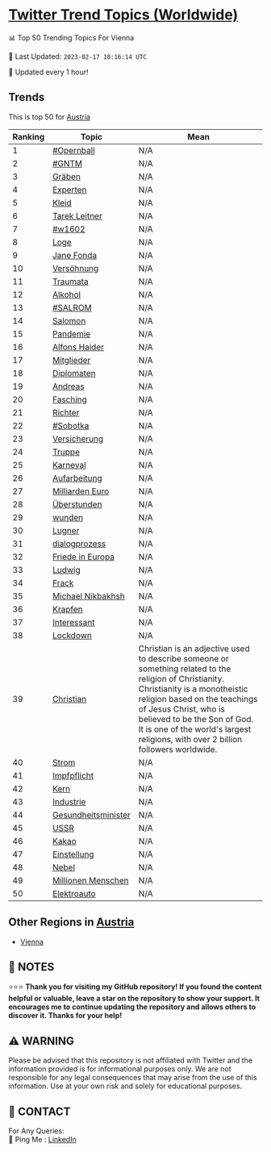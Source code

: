 [Twitter Trend Topics (Worldwide)](https://github.com/ErcinDedeoglu/Twitter-Trend-Topics)
==========


📊 Top 50 Trending Topics For Vienna

📆 Last Updated: `2023-02-17 10:16:14 UTC`

🔧 Updated every 1 hour!


## Trends

This is top 50 for [Austria](</Austria>)

| Ranking | Topic | Mean |
| ------- | ------------ | ------------ |
| 1 | [#Opernball](http://twitter.com/search?q=%23Opernball) | N/A |
| 2 | [#GNTM](http://twitter.com/search?q=%23GNTM) | N/A |
| 3 | [Gräben](http://twitter.com/search?q=Gr%c3%a4ben) | N/A |
| 4 | [Experten](http://twitter.com/search?q=Experten) | N/A |
| 5 | [Kleid](http://twitter.com/search?q=Kleid) | N/A |
| 6 | [Tarek Leitner](http://twitter.com/search?q=Tarek+Leitner) | N/A |
| 7 | [#w1602](http://twitter.com/search?q=%23w1602) | N/A |
| 8 | [Loge](http://twitter.com/search?q=Loge) | N/A |
| 9 | [Jane Fonda](http://twitter.com/search?q=Jane+Fonda) | N/A |
| 10 | [Versöhnung](http://twitter.com/search?q=Vers%c3%b6hnung) | N/A |
| 11 | [Traumata](http://twitter.com/search?q=Traumata) | N/A |
| 12 | [Alkohol](http://twitter.com/search?q=Alkohol) | N/A |
| 13 | [#SALROM](http://twitter.com/search?q=%23SALROM) | N/A |
| 14 | [Salomon](http://twitter.com/search?q=Salomon) | N/A |
| 15 | [Pandemie](http://twitter.com/search?q=Pandemie) | N/A |
| 16 | [Alfons Haider](http://twitter.com/search?q=Alfons+Haider) | N/A |
| 17 | [Mitglieder](http://twitter.com/search?q=Mitglieder) | N/A |
| 18 | [Diplomaten](http://twitter.com/search?q=Diplomaten) | N/A |
| 19 | [Andreas](http://twitter.com/search?q=Andreas) | N/A |
| 20 | [Fasching](http://twitter.com/search?q=Fasching) | N/A |
| 21 | [Richter](http://twitter.com/search?q=Richter) | N/A |
| 22 | [#Sobotka](http://twitter.com/search?q=%23Sobotka) | N/A |
| 23 | [Versicherung](http://twitter.com/search?q=Versicherung) | N/A |
| 24 | [Truppe](http://twitter.com/search?q=Truppe) | N/A |
| 25 | [Karneval](http://twitter.com/search?q=Karneval) | N/A |
| 26 | [Aufarbeitung](http://twitter.com/search?q=Aufarbeitung) | N/A |
| 27 | [Milliarden Euro](http://twitter.com/search?q=Milliarden+Euro) | N/A |
| 28 | [Überstunden](http://twitter.com/search?q=%c3%9cberstunden) | N/A |
| 29 | [wunden](http://twitter.com/search?q=wunden) | N/A |
| 30 | [Lugner](http://twitter.com/search?q=Lugner) | N/A |
| 31 | [dialogprozess](http://twitter.com/search?q=dialogprozess) | N/A |
| 32 | [Friede in Europa](http://twitter.com/search?q=Friede+in+Europa) | N/A |
| 33 | [Ludwig](http://twitter.com/search?q=Ludwig) | N/A |
| 34 | [Frack](http://twitter.com/search?q=Frack) | N/A |
| 35 | [Michael Nikbakhsh](http://twitter.com/search?q=Michael+Nikbakhsh) | N/A |
| 36 | [Krapfen](http://twitter.com/search?q=Krapfen) | N/A |
| 37 | [Interessant](http://twitter.com/search?q=Interessant) | N/A |
| 38 | [Lockdown](http://twitter.com/search?q=Lockdown) | N/A |
| 39 | [Christian](http://twitter.com/search?q=Christian) | Christian is an adjective used to describe someone or something related to the religion of Christianity. Christianity is a monotheistic religion based on the teachings of Jesus Christ, who is believed to be the Son of God. It is one of the world's largest religions, with over 2 billion followers worldwide. |
| 40 | [Strom](http://twitter.com/search?q=Strom) | N/A |
| 41 | [Impfpflicht](http://twitter.com/search?q=Impfpflicht) | N/A |
| 42 | [Kern](http://twitter.com/search?q=Kern) | N/A |
| 43 | [Industrie](http://twitter.com/search?q=Industrie) | N/A |
| 44 | [Gesundheitsminister](http://twitter.com/search?q=Gesundheitsminister) | N/A |
| 45 | [USSR](http://twitter.com/search?q=USSR) | N/A |
| 46 | [Kakao](http://twitter.com/search?q=Kakao) | N/A |
| 47 | [Einstellung](http://twitter.com/search?q=Einstellung) | N/A |
| 48 | [Nebel](http://twitter.com/search?q=Nebel) | N/A |
| 49 | [Millionen Menschen](http://twitter.com/search?q=Millionen+Menschen) | N/A |
| 50 | [Elektroauto](http://twitter.com/search?q=Elektroauto) | N/A |



## Other Regions in [Austria](</Austria>)

* [Vienna](</Austria/Vienna.md>)



## 📝 NOTES

⭐⭐⭐ **Thank you for visiting my GitHub repository! If you found the content helpful or valuable, leave a star on the repository to show your support. It encourages me to continue updating the repository and allows others to discover it. Thanks for your help!**


## ⚠️ WARNING

Please be advised that this repository is not affiliated with Twitter and the information provided is for informational purposes only. We are not responsible for any legal consequences that may arise from the use of this information. Use at your own risk and solely for educational purposes.


## 📨 CONTACT

 For Any Queries:  
            🏓 Ping Me : [LinkedIn](https://www.linkedin.com/in/ercindedeoglu/)
